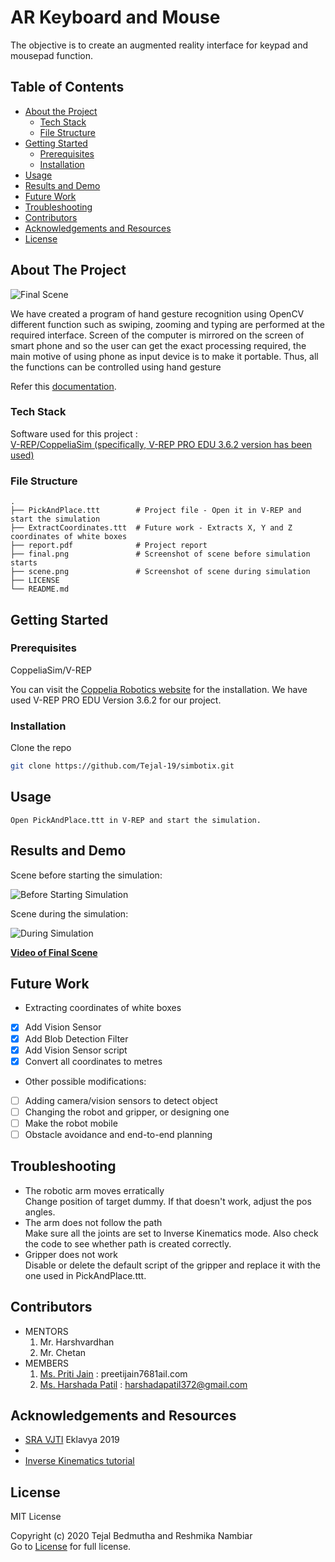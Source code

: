 # AR Keyboard and Mouse

The objective is to create an augmented reality interface for keypad and mousepad function.
<!-- TABLE OF CONTENTS -->
## Table of Contents

* [About the Project](#about-the-project)
  * [Tech Stack](#tech-stack)
  * [File Structure](#file-structure)
* [Getting Started](#getting-started)
  * [Prerequisites](#prerequisites)
  * [Installation](#installation)
* [Usage](#usage)
* [Results and Demo](#results-and-demo)
* [Future Work](#future-work)
* [Troubleshooting](#troubleshooting)
* [Contributors](#contributors)
* [Acknowledgements and Resources](#acknowledgements-and-resources)
* [License](#license)


<!-- ABOUT THE PROJECT -->
## About The Project
![Final Scene](final.png)  

We have created a program of hand gesture recognition using OpenCV different function such as swiping, zooming and typing are performed at the required interface.
Screen of the computer is mirrored on the screen of smart phone and so the user can get the exact processing required, the main motive of using phone as input device is to make it portable. Thus, all the functions can be controlled using hand gesture

Refer this [documentation](report.pdf).

### Tech Stack
Software used for this project :  
   [V-REP/CoppeliaSim (specifically, V-REP PRO EDU 3.6.2 version has been used)](https://www.coppeliarobotics.com/)

### File Structure
    .
    ├── PickAndPlace.ttt        # Project file - Open it in V-REP and start the simulation
    ├── ExtractCoordinates.ttt  # Future work - Extracts X, Y and Z coordinates of white boxes
    ├── report.pdf              # Project report
    ├── final.png               # Screenshot of scene before simulation starts
    ├── scene.png               # Screenshot of scene during simulation
    ├── LICENSE
    └── README.md  
    

<!-- GETTING STARTED -->
## Getting Started

### Prerequisites

 CoppeliaSim/V-REP

  You can visit the [Coppelia Robotics website](https://www.coppeliarobotics.com/previousVersions) for the installation. We have used V-REP PRO EDU Version 3.6.2 for our project.
  

### Installation
Clone the repo
```sh
git clone https://github.com/Tejal-19/simbotix.git
```

<!-- USAGE EXAMPLES -->
## Usage
```
Open PickAndPlace.ttt in V-REP and start the simulation.
```


<!-- RESULTS AND DEMO -->
## Results and Demo
Scene before starting the simulation:  
  
![**Before Starting Simulation**](final.png)  
  
Scene during the simulation:  
  
![**During Simulation**](scene.png)  
  
  
[**Video of Final Scene**](https://youtu.be/Pa8bjl16Gbc)  




<!-- FUTURE WORK -->
## Future Work
* Extracting coordinates of white boxes
- [x] Add Vision Sensor
- [x] Add Blob Detection Filter
- [x] Add Vision Sensor script
- [x] Convert all coordinates to metres  
* Other possible modifications:
- [ ] Adding camera/vision sensors to detect object
- [ ] Changing the robot and gripper, or designing one
- [ ] Make the robot mobile
- [ ] Obstacle avoidance and end-to-end planning

<!-- TROUBLESHOOTING -->
## Troubleshooting
* The robotic arm moves erratically  
  Change position of target dummy. If that doesn't work, adjust the pos angles.
* The arm does not follow the path  
  Make sure all the joints are set to Inverse Kinematics mode. Also check the code to see whether path is created correctly.
* Gripper does not work  
  Disable or delete the default script of the gripper and replace it with the one used in PickAndPlace.ttt.
  


<!-- CONTRIBUTORS -->
## Contributors

* MENTORS
  1. Mr. Harshvardhan
  2. Mr. Chetan
* MEMBERS
  1. [Ms. Priti Jain](https://github.com/preetijain7681) : preetijain7681ail.com
  2. [Ms. Harshada Patil](https://github.com/Reshmika-Nambiar) : harshadapatil372@gmail.com 
<!-- ACKNOWLEDGEMENTS AND REFERENCES -->
## Acknowledgements and Resources
* [SRA VJTI](http://sra.vjti.info/) Eklavya 2019  
* 
* [Inverse Kinematics tutorial](https://youtu.be/JUiSZinyH1c)


<!-- LICENSE -->
## License
  MIT License  
  
  Copyright (c) 2020 Tejal Bedmutha and Reshmika Nambiar  
  Go to [License](LICENSE) for full license. 
 
 

